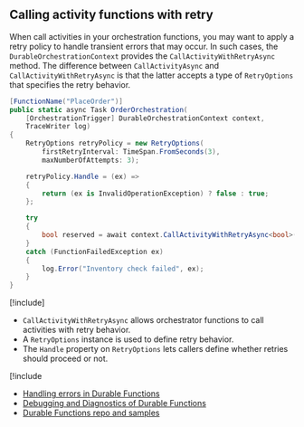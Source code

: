 ## Calling activity functions with retry
When call activities in your orchestration functions, you may want to apply a retry policy to handle transient errors that may occur. In such cases, the `DurableOrchestrationContext` provides the `CallActivityWithRetryAsync` method. The difference between `CallActivityAsync` and `CallActivityWithRetryAsync` is that the latter accepts a type of `RetryOptions` that specifies the retry behavior.

```csharp
[FunctionName("PlaceOrder")]
public static async Task OrderOrchestration(
    [OrchestrationTrigger] DurableOrchestrationContext context,
    TraceWriter log)
{
    RetryOptions retryPolicy = new RetryOptions(
        firstRetryInterval: TimeSpan.FromSeconds(3),
        maxNumberOfAttempts: 3);

    retryPolicy.Handle = (ex) =>
    {
        return (ex is InvalidOperationException) ? false : true;
    };

    try
    {
        bool reserved = await context.CallActivityWithRetryAsync<bool>("CheckAndReserveInventory", retryPolicy, null);
    }
    catch (FunctionFailedException ex)
    {
        log.Error("Inventory check failed", ex);
    }
}
```

[!include[](../includes/takeaways-heading.md)]
* `CallActivityWithRetryAsync` allows orchestrator functions to call activities with retry behavior.
* A `RetryOptions` instance is used to define retry behavior.
* The `Handle` property on `RetryOptions` lets callers define whether retries should proceed or not.

[!include[](../includes/read-more-heading.md)
* [Handling errors in Durable Functions](https://docs.microsoft.com/en-us/azure/azure-functions/durable-functions-error-handling)
* [Debugging and Diagnostics of Durable Functions](https://cda.ms/rH)
* [Durable Functions repo and samples](https://github.com/Azure/azure-functions-durable-extension)
